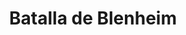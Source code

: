 ﻿---
title: "Batalla de Blenheim"
permalink: periodes_932.html
layout: periode
dataInici: 1704-08-13
sidebar: periodes
pares:
  - id: 307
    title: "Guerra de Sucesión Española"
    dataInici: "(1701)"
    dataFi: "(1715)"

fills:
jocsPrincipals:
  - title: "Blenheim 1704AD"
    bggId: 251434
    dataInici: 
    dataFi: 

  - title: "The Battle of Blenheim, 1704"
    bggId: 94371
    dataInici: 
    dataFi: 

jocsEscenaris:
jocsEpoca:
  - title: "A Famous Victory"
    bggId: 11110
    escenari: "Blenheim"
    dataInici: 
    dataFi: 

jocsEpocaEscenaris:
---

